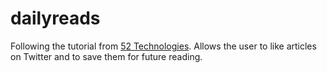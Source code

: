 # dailyreads

Following the tutorial from [52 Technologies](https://github.com/shekhargulati/52-technologies-in-2016/blob/master/16-newspaper/README.md). Allows the user to like articles on Twitter and to save them for future reading.

